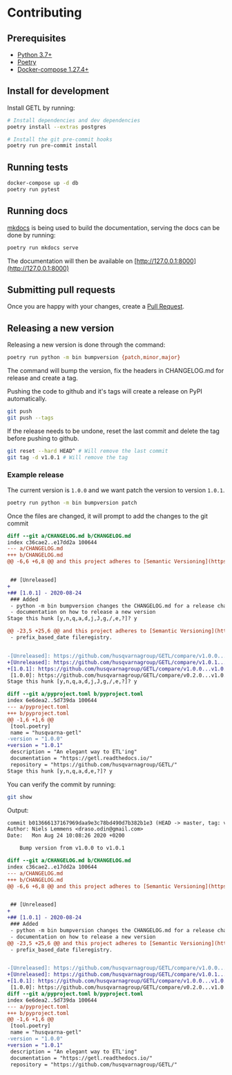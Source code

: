 # Contributing

## Prerequisites

- [Python 3.7+](https://www.python.org/downloads/)
- [Poetry](https://python-poetry.org/)
- [Docker-compose 1.27.4+](https://docs.docker.com/compose/install/)

## Install for development

Install GETL by running:

```sh
# Install dependencies and dev dependencies
poetry install --extras postgres

# Install the git pre-commit hooks
poetry run pre-commit install
```

## Running tests

```sh
docker-compose up -d db
poetry run pytest
```

## Running docs

[mkdocs](https://www.mkdocs.org/) is being used to build the documentation,
serving the docs can be done by running:

```sh
poetry run mkdocs serve
```

The documentation will then be available on [http://127.0.0.1:8000](http://127.0.0.1:8000)

## Submitting pull requests

Once you are happy with your changes, create a [Pull Request](https://github.com/husqvarnagroup/GETL/pull/new/master).


## Releasing a new version

Releasing a new version is done through the command:

```bash
poetry run python -m bin bumpversion {patch,minor,major}
```

The command will bump the version, fix the headers in CHANGELOG.md for release and create a tag.

Pushing the code to github and it's tags will create a release on PyPI automatically.

```bash
git push
git push --tags
```

If the release needs to be undone, reset the last commit and delete the tag before pushing to github.

```bash
git reset --hard HEAD^ # Will remove the last commit
git tag -d v1.0.1 # Will remove the tag
```


### Example release

The current version is `1.0.0` and we want patch the version to version `1.0.1`.

```bash
poetry run python -m bin bumpversion patch
```

Once the files are changed, it will prompt to add the changes to the git commit

```diff
diff --git a/CHANGELOG.md b/CHANGELOG.md
index c36cae2..e17dd2a 100644
--- a/CHANGELOG.md
+++ b/CHANGELOG.md
@@ -6,6 +6,8 @@ and this project adheres to [Semantic Versioning](https://semver.or


 ## [Unreleased]
+
+## [1.0.1] - 2020-08-24
 ### Added
 - python -m bin bumpversion changes the CHANGELOG.md for a release changelog
 - documentation on how to release a new version
Stage this hunk [y,n,q,a,d,j,J,g,/,e,?]? y

@@ -23,5 +25,6 @@ and this project adheres to [Semantic Versioning](https://semver.or
 - prefix_based_date fileregistry.


-[Unreleased]: https://github.com/husqvarnagroup/GETL/compare/v1.0.0...HEAD
+[Unreleased]: https://github.com/husqvarnagroup/GETL/compare/v1.0.1...HEAD
+[1.0.1]: https://github.com/husqvarnagroup/GETL/compare/v1.0.0...v1.0.1
 [1.0.0]: https://github.com/husqvarnagroup/GETL/compare/v0.2.0...v1.0.0
Stage this hunk [y,n,q,a,d,j,J,g,/,e,?]? y

diff --git a/pyproject.toml b/pyproject.toml
index 6e6dea2..5d739da 100644
--- a/pyproject.toml
+++ b/pyproject.toml
@@ -1,6 +1,6 @@
 [tool.poetry]
 name = "husqvarna-getl"
-version = "1.0.0"
+version = "1.0.1"
 description = "An elegant way to ETL'ing"
 documentation = "https://getl.readthedocs.io/"
 repository = "https://github.com/husqvarnagroup/GETL/"
Stage this hunk [y,n,q,a,d,e,?]? y
```

You can verify the commit by running:

```bash
git show
```

Output:

```diff
commit b013666137167969daa9e3c78bd490d7b382b1e3 (HEAD -> master, tag: v1.0.1)
Author: Niels Lemmens <draso.odin@gmail.com>
Date:   Mon Aug 24 10:08:26 2020 +0200

    Bump version from v1.0.0 to v1.0.1

diff --git a/CHANGELOG.md b/CHANGELOG.md
index c36cae2..e17dd2a 100644
--- a/CHANGELOG.md
+++ b/CHANGELOG.md
@@ -6,6 +6,8 @@ and this project adheres to [Semantic Versioning](https://semver.org/spec/v2.0.0


 ## [Unreleased]
+
+## [1.0.1] - 2020-08-24
 ### Added
 - python -m bin bumpversion changes the CHANGELOG.md for a release changelog
 - documentation on how to release a new version
@@ -23,5 +25,6 @@ and this project adheres to [Semantic Versioning](https://semver.org/spec/v2.0.0
 - prefix_based_date fileregistry.


-[Unreleased]: https://github.com/husqvarnagroup/GETL/compare/v1.0.0...HEAD
+[Unreleased]: https://github.com/husqvarnagroup/GETL/compare/v1.0.1...HEAD
+[1.0.1]: https://github.com/husqvarnagroup/GETL/compare/v1.0.0...v1.0.1
 [1.0.0]: https://github.com/husqvarnagroup/GETL/compare/v0.2.0...v1.0.0
diff --git a/pyproject.toml b/pyproject.toml
index 6e6dea2..5d739da 100644
--- a/pyproject.toml
+++ b/pyproject.toml
@@ -1,6 +1,6 @@
 [tool.poetry]
 name = "husqvarna-getl"
-version = "1.0.0"
+version = "1.0.1"
 description = "An elegant way to ETL'ing"
 documentation = "https://getl.readthedocs.io/"
 repository = "https://github.com/husqvarnagroup/GETL/"
```
